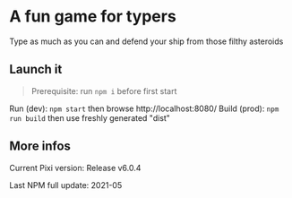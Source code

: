 # A fun game for typers
Type as much as you can and defend your ship from those filthy asteroids

## Launch it

> Prerequisite:
> run `npm i` before first start

Run (dev): `npm start` then browse http://localhost:8080/ 
Build (prod): `npm run build` then use freshly generated "dist" 

## More infos

Current Pixi version: Release v6.0.4

Last NPM full update: 2021-05
